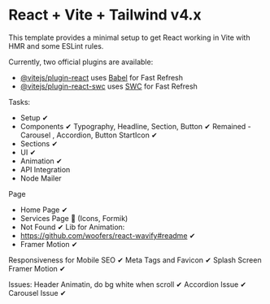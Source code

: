# React + Vite + Tailwind v4.x

This template provides a minimal setup to get React working in Vite with HMR and some ESLint rules.

Currently, two official plugins are available:

- [@vitejs/plugin-react](https://github.com/vitejs/vite-plugin-react/blob/main/packages/plugin-react/README.md) uses [Babel](https://babeljs.io/) for Fast Refresh
- [@vitejs/plugin-react-swc](https://github.com/vitejs/vite-plugin-react-swc) uses [SWC](https://swc.rs/) for Fast Refresh



Tasks:
- Setup ✔
- Components ✔
Typography, Headline, Section, Button ✔
Remained - Carousel , Accordion, Button StartIcon ✔
- Sections ✔
- UI ✔
- Animation ✔
- API Integration
- Node Mailer

Page
- Home Page ✔
- Services Page 🔴
(Icons, Formik)
- Not Found ✔
Lib for Animation: 
- https://github.com/woofers/react-wavify#readme ✔
- Framer Motion ✔

Responsiveness for Mobile
SEO ✔
Meta Tags and Favicon ✔
Splash Screen
Framer Motion ✔

Issues:
Header Animatin, do bg white when scroll ✔
Accordion Issue ✔
Carousel Issue ✔